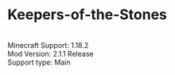 # Keepers-of-the-Stones
<br>Minecraft Support: 1.18.2
<br>Mod Version: 2.1.1 Release
<br>Support type: Main